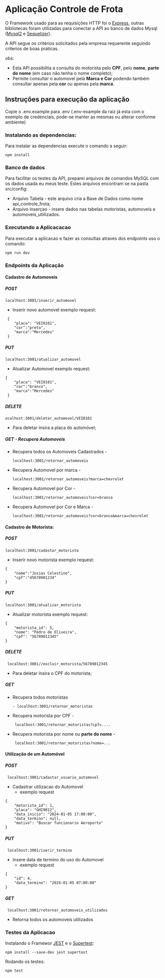 # Aplicação Controle de Frota

O Framework usado para as requisições HTTP foi o [Express](https://expressjs.com/), outras bibliotecas foram utilizadas para conectar a API ao banco de dados Mysql ([Mysql2](https://sidorares.github.io/node-mysql2/pt-BR/docs) e [Sequelizer](https://sequelize.org/)).

A API segue os critérios solicitados pela empresa requerente seguindo criterios de boas praticas.

obs:

* Esta API possibilita a consulta do motorista pelo **CPF**, pelo **nome**, **parte do nome** (em caso não tenha o nome completo);
* Permite consultar o automovel pela **Marca e Cor** podendo também consultar apenas pela **cor** ou apenas pela **marca**.

## Instruções para execução da aplicação

Copie o .env.example para .env (.env-example da raiz já esta com o exemplo de credenciais, pode-se manter as mesmas ou alterar conforme ambiente)

### Instalando as dependencias:

Para instalar as dependencias execute o comando a seguir:

```
npm install
```

### Banco de dados

Para facilitar os testes da API, preparei arquivos de comandos MySQL com os dados usada eu meus teste. Estes arquivos encontram se
na pasta src/config:

* Arquivo Tabela - este arquivo cria a Base de Dados como nome api_controle_frota;
* Arquivo inserçao - insere dados nas tabelas motoristas, automoveis e automoveis_utiilizados.

### Executando a Aplicacacao

Para executar a aplicacao e fazer as consultas atraves dos endpoints uso o comando:

```
npm run dev
```

### Endpoints da Aplicação

#### Cadastro de Automoveis

##### POST

```
localhost:3001/inserir_automovel
```

* Inserir novo automovel exemplo request:

```
 {
    "placa": "VEI0101",
    "cor":"preto",
    "marca":"Mercedes"
 }
```

##### PUT

```
localhost:3001/atualizar_automovel
```

* Atualizar Automovel exemplo request:

```
{
    "placa": "VEI0101",
    "cor":"branco",
    "marca":"Mercedes"
 }
```

##### DELETE

```
ocalhost:3001/deletar_automovel/VEI0101
```

* Para deletar insira a placa do automóvel;

##### GET - Recupera Automoveis

* Recupera todos os Automoveis Cadastrados -
  ```
  localhost:3001/retornar_automoveis
  ```
* Recupera Automovel por marca -
  ```
  localhost:3001/retornar_automoveis?marca=chevrolet
  ```
* Recupera Automovel por Cor -
  ```
  localhost:3001/retornar_automoveis?cor=branco
  ```
* Recupera Automovel por Cor e Marca -
  ```
  localhost:3001/retornar_automoveis?cor=branco&marca=chevrolet
  ```

#### Cadastro de Motorista:

##### POST

```
localhost:3001/cadastar_motorista
```

* Inserir novo motorista exemplo request:

```
{
    "nome":"Josias Celestino",
    "cpf":"45678901234"
}
```

##### PUT

```
localhost:3001/atualizar_motorista
```

* Atualizar motorista exemplo request:

```
{
    "motorista_id": 5,
    "nome": "Pedro de Oliveira",
    "cpf": "56789012345"
}
```

##### DELETE

```
 localhost:3001//excluir_motorista/56789012345
```

* Para deletar insira o CPF do motorista;

##### GET

* Recupera todos motoristas
  ```
  - localhost:3001/retornar_motoristas
  ```
* Recupera motorista por CPF -
  ```
   localhost:3001/retornar_motoristas?cpf=....
  ```
* Recupera motorista por nome ou **parte do nome** -
  ```
   localhost:3001/retornar_motoristas?nome=...
  ```

#### Utilização de um Automóvel

##### POST

```
 localhost:3001/cadastar_usuario_automovel
```

* Cadastrar utilizacao do Automovel
  * exemplo request

```
{
    "motorista_id": 1,
    "placa": "GHI9012",
    "data_inicio": "2024-01-05 17:00:00",
    "data_termino": null,
    "motivo": "Buscar funcionario Aeroporto"
}
```

##### PUT

```
 localhost:3001/iserir_termino
```

* Insere data de termino do uso do Automovel
  * exemplo request

```
{
    "id": 4,
    "data_termino": "2024-01-05 07:00:00"
}
```

##### GET

```
 localhost:3001/retornar_automoveis_utilizados
```

* Retorna todos os automoveis utilizados

### Testes da Aplicacao

Instalando o Framewor [JEST](https://jestjs.io/pt-BR/) e o [Supertest](https://ladjs.github.io/superagent/):

```
npm install --save-dev jest supertest
```

Rodando os testes:

```
npm test
```
